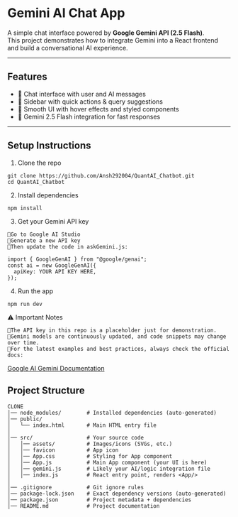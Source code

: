 # Gemini AI Chat App

A simple chat interface powered by **Google Gemini API (2.5 Flash)**.  
This project demonstrates how to integrate Gemini into a React frontend and build a conversational AI experience.

---

## Features
- 🔹 Chat interface with user and AI messages  
- 🔹 Sidebar with quick actions & query suggestions  
- 🔹 Smooth UI with hover effects and styled components  
- 🔹 Gemini 2.5 Flash integration for fast responses  


---

##  Setup Instructions

1. Clone the repo
```
git clone https://github.com/Ansh292004/QuantAI_Chatbot.git
cd QuantAI_Chatbot
```
2. Install dependencies
```
npm install
```
3. Get your Gemini API key
```
🔹Go to Google AI Studio
🔹Generate a new API key
🔹Then update the code in askGemini.js:

import { GoogleGenAI } from "@google/genai";
const ai = new GoogleGenAI({
  apiKey: YOUR API KEY HERE,
});
```
4. Run the app
 ```
npm run dev
```
⚠️ Important Notes
```
🔹The API key in this repo is a placeholder just for demonstration.
🔹Gemini models are continuously updated, and code snippets may change over time.
🔹For the latest examples and best practices, always check the official docs:
```
  [Google AI Gemini Documentation](https://aistudio.google.com/)

## Project Structure
```
CLONE
│── node_modules/        # Installed dependencies (auto-generated)
│── public/
│   └── index.html       # Main HTML entry file
│
│── src/                 # Your source code
│   │── assets/          # Images/icons (SVGs, etc.)
│   │── favicon          # App icon
│   │── App.css          # Styling for App component
│   │── App.js           # Main App component (your UI is here)
│   │── gemini.js        # Likely your AI/logic integration file
│   │── index.js         # React entry point, renders <App/>
│
│── .gitignore           # Git ignore rules
│── package-lock.json    # Exact dependency versions (auto-generated)
│── package.json         # Project metadata + dependencies
│── README.md            # Project documentation
```



